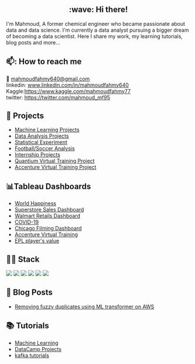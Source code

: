 <h2 style="text-align: center;"> :wave: Hi there!</h2>
I'm Mahmoud, A former chemical engineer who became passionate about data and data science. I'm currently a data analyst pursuing a bigger dream of becoming a data scientist. Here I share my work, my learning tutorials, blog posts and more... 

## 📫: How to reach me 
:e-mail: mahmoudfahmy640@gmail.com\
linkedin: www.linkedin.com/in/mahmoudfahmy640 \
Kaggle:https://www.kaggle.com/mahmoudfahmy77 \
twitter: https://twitter.com/mahmoud_mf95

## 💼 Projects
* [Machine Learning Projects](https://github.com/mahmoud-f95/Machine_Learning)
* [Data Analysis Projects](https://github.com/mahmoud-f95/Data_Analysis_Projects)
* [Statistical Experiment](https://github.com/mahmoud-f95/Statistical_Experiment)
* [Football/Soccer Analysis](https://github.com/mahmoud-f95/Football_analysis)
* [Internship Projects](https://github.com/mahmoud-f95/Internships_Projects)
* [Quantium Virtual Training Project](https://github.com/mahmoud-f95/Quantium-Virtual-Training-Project)
* [Accenture Virtual Training Project](https://github.com/mahmoud-f95/Accenture-Virtual-Training-Project)

## :bar_chart:Tableau Dashboards
* [World Happiness](https://public.tableau.com/app/profile/mahmoud.fahmy3177/viz/WorldHappiness2019_16610177827480/WorldHappiness2019)
* [Superstore Sales Dashboard](https://public.tableau.com/app/profile/mahmoud.fahmy3177/viz/SuperstoreSalesDashboard_16547945544630/Dashboard1)
* [Walmart Retails Dashboard](https://public.tableau.com/views/WalmartRetailsDashboard/WalmartRetailsDashboard?:language=en-US&:display_count=n&:origin=viz_share_link)
* [COVID-19](https://public.tableau.com/views/COVID-19_16471845781770/COVID-19?:language=en-US&:display_count=n&:origin=viz_share_link)
* [Chicago Filming Dashboard](https://public.tableau.com/shared/YHYHBYZJF?:display_count=n&:origin=viz_share_link)
* [Accenture Virtual Training](https://public.tableau.com/views/AccentureVirtualTraining/Dashboard1?:language=en-US&:display_count=n&:origin=viz_share_link)
* [EPL player's value](https://public.tableau.com/views/PremierLeague_16470264979570/EPL?:language=en-US&:display_count=n&:origin=viz_share_link)

## :man_technologist: Stack
![](https://img.shields.io/badge/Language-Python-blue) ![](https://img.shields.io/badge/Language-SQL-blue) ![](https://img.shields.io/badge/Theory-Mathematics-orange) ![](https://img.shields.io/badge/Theory-Statistics-orange)  ![](https://img.shields.io/badge/Theory-Machine%20Learning-orange) ![](https://img.shields.io/badge/BI-Tableau-brightgreen)

## :page_facing_up: Blog Posts
* [Removing fuzzy duplicates using ML transformer on AWS](https://victorious-woolen-ed6.notion.site/Removing-Fuzzy-duplicates-using-ML-transformer-on-AWS-9477fe849ecb48db8940df268a37c18c)

## :books: Tutorials
* [Machine Learning](https://github.com/mahmoud-f95/Machine_Learning_Tutorials)
* [DataCamp Projects](https://github.com/mahmoud-f95/DataCamp_Projects)
* [kafka tutorials](https://github.com/mahmoud-f95/kafka-tutorials)





